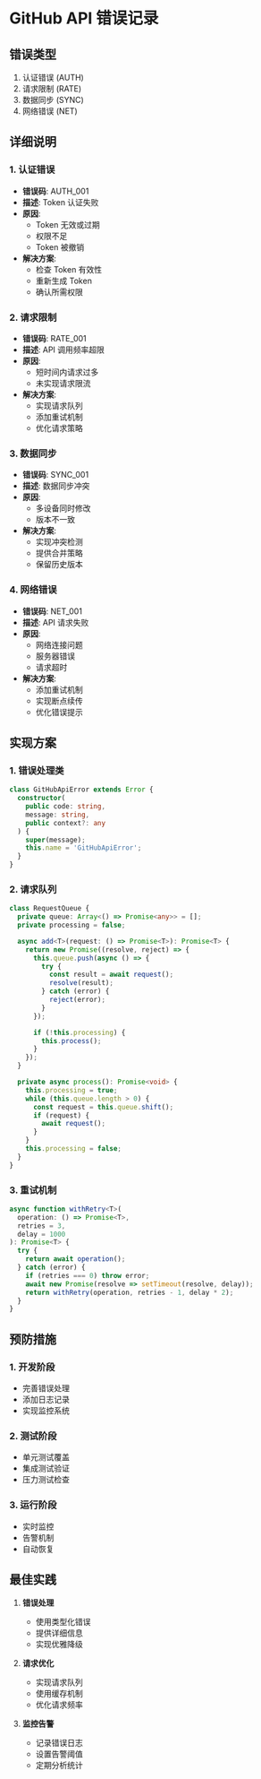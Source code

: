 # GitHub API 错误记录

## 错误类型
1. 认证错误 (AUTH)
2. 请求限制 (RATE)
3. 数据同步 (SYNC)
4. 网络错误 (NET)

## 详细说明

### 1. 认证错误
- **错误码**: AUTH_001
- **描述**: Token 认证失败
- **原因**:
  - Token 无效或过期
  - 权限不足
  - Token 被撤销
- **解决方案**:
  - 检查 Token 有效性
  - 重新生成 Token
  - 确认所需权限

### 2. 请求限制
- **错误码**: RATE_001
- **描述**: API 调用频率超限
- **原因**:
  - 短时间内请求过多
  - 未实现请求限流
- **解决方案**:
  - 实现请求队列
  - 添加重试机制
  - 优化请求策略

### 3. 数据同步
- **错误码**: SYNC_001
- **描述**: 数据同步冲突
- **原因**:
  - 多设备同时修改
  - 版本不一致
- **解决方案**:
  - 实现冲突检测
  - 提供合并策略
  - 保留历史版本

### 4. 网络错误
- **错误码**: NET_001
- **描述**: API 请求失败
- **原因**:
  - 网络连接问题
  - 服务器错误
  - 请求超时
- **解决方案**:
  - 添加重试机制
  - 实现断点续传
  - 优化错误提示

## 实现方案

### 1. 错误处理类
```typescript
class GitHubApiError extends Error {
  constructor(
    public code: string,
    message: string,
    public context?: any
  ) {
    super(message);
    this.name = 'GitHubApiError';
  }
}
```

### 2. 请求队列
```typescript
class RequestQueue {
  private queue: Array<() => Promise<any>> = [];
  private processing = false;

  async add<T>(request: () => Promise<T>): Promise<T> {
    return new Promise((resolve, reject) => {
      this.queue.push(async () => {
        try {
          const result = await request();
          resolve(result);
        } catch (error) {
          reject(error);
        }
      });

      if (!this.processing) {
        this.process();
      }
    });
  }

  private async process(): Promise<void> {
    this.processing = true;
    while (this.queue.length > 0) {
      const request = this.queue.shift();
      if (request) {
        await request();
      }
    }
    this.processing = false;
  }
}
```

### 3. 重试机制
```typescript
async function withRetry<T>(
  operation: () => Promise<T>,
  retries = 3,
  delay = 1000
): Promise<T> {
  try {
    return await operation();
  } catch (error) {
    if (retries === 0) throw error;
    await new Promise(resolve => setTimeout(resolve, delay));
    return withRetry(operation, retries - 1, delay * 2);
  }
}
```

## 预防措施

### 1. 开发阶段
- 完善错误处理
- 添加日志记录
- 实现监控系统

### 2. 测试阶段
- 单元测试覆盖
- 集成测试验证
- 压力测试检查

### 3. 运行阶段
- 实时监控
- 告警机制
- 自动恢复

## 最佳实践

1. **错误处理**
   - 使用类型化错误
   - 提供详细信息
   - 实现优雅降级

2. **请求优化**
   - 实现请求队列
   - 使用缓存机制
   - 优化请求频率

3. **监控告警**
   - 记录错误日志
   - 设置告警阈值
   - 定期分析统计 